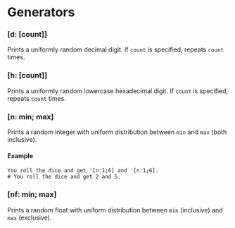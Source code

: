 # Generators


### [d: [count]]

Prints a uniformly random decimal digit. If `count` is specified, repeats `count` times.

### [h: [count]]

Prints a uniformly random lowercase hexadecimal digit. If `count` is specified, repeats `count` times.

### [n: min; max]

Prints a random integer with uniform distribution between `min` and `max` (both inclusive).

#### Example

```rant
You roll the dice and get '[n:1;6] and '[n:1;6].
# You roll the dice and get 2 and 5.
```

### [nf: min; max]

Prints a random float with uniform distribution between `min` (inclusive) and `max` (exclusive).


